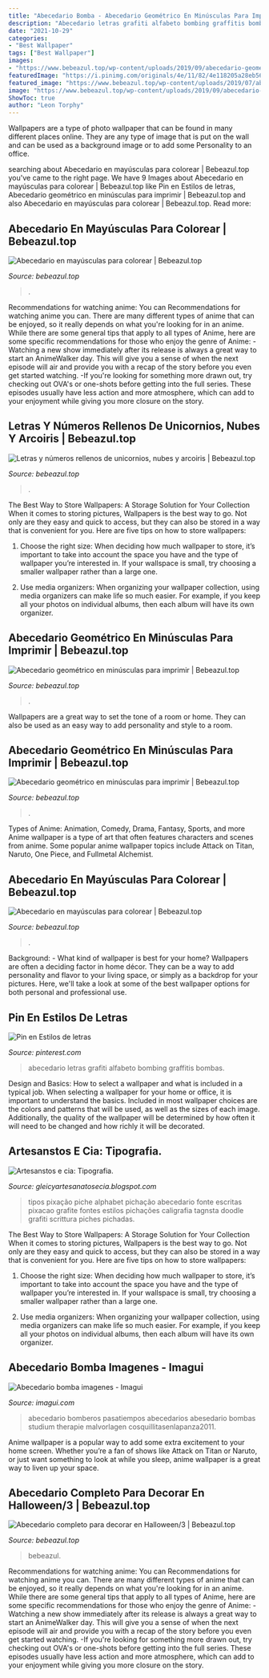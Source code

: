 ```yaml
---
title: "Abecedario Bomba - Abecedario Geométrico En Minúsculas Para Imprimir"
description: "Abecedario letras grafiti alfabeto bombing graffitis bombas"
date: "2021-10-29"
categories:
- "Best Wallpaper"
tags: ["Best Wallpaper"]
images:
- "https://www.bebeazul.top/wp-content/uploads/2019/09/abecedario-geometricos-en-minusculas-para-imprimir-Bebeazul.top-8.jpg"
featuredImage: "https://i.pinimg.com/originals/4e/11/82/4e118205a28eb56fb6dd89e183509378.jpg"
featured_image: "https://www.bebeazul.top/wp-content/uploads/2019/07/abecedario-en-mayusculas-para-colorear-Bebeazul.top-11.jpg"
image: "https://www.bebeazul.top/wp-content/uploads/2019/09/abecedario-para-decorar-en-halloween-Bebeazul.top-14-768x949.png"
ShowToc: true
author: "Leon Torphy"
---
```





Wallpapers are a type of photo wallpaper that can be found in many different places online. They are any type of image that is put on the wall and can be used as a background image or to add some Personality to an office.

	

		
searching about Abecedario en mayúsculas para colorear | Bebeazul.top you've came to the right page. We have 9 Images about Abecedario en mayúsculas para colorear | Bebeazul.top like Pin en Estilos de letras, Abecedario geométrico en minúsculas para imprimir | Bebeazul.top and also Abecedario en mayúsculas para colorear | Bebeazul.top. Read more:
		
    
## Abecedario En Mayúsculas Para Colorear | Bebeazul.top

<img loading=lazy src="https://www.bebeazul.top/wp-content/uploads/2019/07/abecedario-en-mayusculas-para-colorear-Bebeazul.top-11.jpg" onerror="this.onerror=null;this.src='https://tse2.mm.bing.net/th?id=OIP.KWSte_gULzQB8yxeR-9nMgHaKd&amp;pid=15.1';" alt="Abecedario en mayúsculas para colorear | Bebeazul.top">

_Source: bebeazul.top_

>. 

	

Recommendations for watching anime: You can
Recommendations for watching anime you can. There are many different types of anime that can be enjoyed, so it really depends on what you're looking for in an anime. While there are some general tips that apply to all types of Anime, here are some specific recommendations for those who enjoy the genre of Anime: 
-Watching a new show immediately after its release is always a great way to start an AnimeWalker day. This will give you a sense of when the next episode will air and provide you with a recap of the story before you even get started watching. 
-If you're looking for something more drawn out, try checking out OVA's or one-shots before getting into the full series. These episodes usually have less action and more atmosphere, which can add to your enjoyment while giving you more closure on the story.

    
## Letras Y Números Rellenos De Unicornios, Nubes Y Arcoiris | Bebeazul.top

<img loading=lazy src="https://www.bebeazul.top/wp-content/uploads/2019/08/Abecedario-de-unicornios-y-arcoiris-Bebeazul.top-19.png" onerror="this.onerror=null;this.src='https://tse1.mm.bing.net/th?id=OIP.voQr89ejj0iMby7Ks32m9QHaHR&amp;pid=15.1';" alt="Letras y números rellenos de unicornios, nubes y arcoiris | Bebeazul.top">

_Source: bebeazul.top_

>. 

	

The Best Way to Store Wallpapers: A Storage Solution for Your Collection
When it comes to storing pictures, Wallpapers is the best way to go. Not only are they easy and quick to access, but they can also be stored in a way that is convenient for you. Here are five tips on how to store wallpapers:
1) Choose the right size: When deciding how much wallpaper to store, it’s important to take into account the space you have and the type of wallpaper you’re interested in. If your wallspace is small, try choosing a smaller wallpaper rather than a large one.

2) Use media organizers: When organizing your wallpaper collection, using media organizers can make life so much easier. For example, if you keep all your photos on individual albums, then each album will have its own organizer.

    
## Abecedario Geométrico En Minúsculas Para Imprimir | Bebeazul.top

<img loading=lazy src="https://www.bebeazul.top/wp-content/uploads/2019/09/abecedario-geometricos-en-minusculas-para-imprimir-Bebeazul.top-10.jpg" onerror="this.onerror=null;this.src='https://tse2.mm.bing.net/th?id=OIP.dbdJ35eUH-xvMxDMDCgmbgAAAA&amp;pid=15.1';" alt="Abecedario geométrico en minúsculas para imprimir | Bebeazul.top">

_Source: bebeazul.top_

>. 

	

Wallpapers are a great way to set the tone of a room or home. They can also be used as an easy way to add personality and style to a room.

    
## Abecedario Geométrico En Minúsculas Para Imprimir | Bebeazul.top

<img loading=lazy src="https://www.bebeazul.top/wp-content/uploads/2019/09/abecedario-geometricos-en-minusculas-para-imprimir-Bebeazul.top-8.jpg" onerror="this.onerror=null;this.src='https://tse3.mm.bing.net/th?id=OIP.s3aAQVd8JSfOoW4Ya_0JqQHaKx&amp;pid=15.1';" alt="Abecedario geométrico en minúsculas para imprimir | Bebeazul.top">

_Source: bebeazul.top_

>. 

	

Types of Anime: Animation, Comedy, Drama, Fantasy, Sports, and more
Anime wallpaper is a type of art that often features characters and scenes from anime. Some popular anime wallpaper topics include Attack on Titan, Naruto, One Piece, and Fullmetal Alchemist.

    
## Abecedario En Mayúsculas Para Colorear | Bebeazul.top

<img loading=lazy src="https://www.bebeazul.top/wp-content/uploads/2019/07/abecedario-en-mayusculas-para-colorear-Bebeazul.top-9.jpg" onerror="this.onerror=null;this.src='https://tse3.mm.bing.net/th?id=OIP.I6vW4HOhTsG9Aih2H2BezwHaKd&amp;pid=15.1';" alt="Abecedario en mayúsculas para colorear | Bebeazul.top">

_Source: bebeazul.top_

>. 

	

Background: - What kind of wallpaper is best for your home?
Wallpapers are often a deciding factor in home décor. They can be a way to add personality and flavor to your living space, or simply as a backdrop for your pictures. Here, we'll take a look at some of the best wallpaper options for both personal and professional use.

    
## Pin En Estilos De Letras

<img loading=lazy src="https://i.pinimg.com/originals/4e/11/82/4e118205a28eb56fb6dd89e183509378.jpg" onerror="this.onerror=null;this.src='https://tse3.mm.bing.net/th?id=OIP.IiD3DRKksWyZbhw1hVcXiQHaJG&amp;pid=15.1';" alt="Pin en Estilos de letras">

_Source: pinterest.com_

>abecedario letras grafiti alfabeto bombing graffitis bombas. 

	

Design and Basics: How to select a wallpaper and what is included in a typical job.
When selecting a wallpaper for your home or office, it is important to understand the basics. Included in most wallpaper choices are the colors and patterns that will be used, as well as the sizes of each image. Additionally, the quality of the wallpaper will be determined by how often it will need to be changed and how richly it will be decorated.

    
## Artesanstos E Cia: Tipografia.

<img loading=lazy src="http://3.bp.blogspot.com/-fCwF0dMOhLU/UYQlm-ULTtI/AAAAAAAABTQ/BEu3sJza-9k/s1600/tipografia01.jpg" onerror="this.onerror=null;this.src='https://tse3.mm.bing.net/th?id=OIP.bTxKRREhEviNu88FSJFDNgHaJ4&amp;pid=15.1';" alt="Artesanstos e cia: Tipografia.">

_Source: gleicyartesanatosecia.blogspot.com_

>tipos pixação piche alphabet pichação abecedario fonte escritas pixacao grafite fontes estilos pichações caligrafia tagnsta doodle grafiti scrittura piches pichadas. 

	

The Best Way to Store Wallpapers: A Storage Solution for Your Collection
When it comes to storing pictures, Wallpapers is the best way to go. Not only are they easy and quick to access, but they can also be stored in a way that is convenient for you. Here are five tips on how to store wallpapers:
1) Choose the right size: When deciding how much wallpaper to store, it’s important to take into account the space you have and the type of wallpaper you’re interested in. If your wallspace is small, try choosing a smaller wallpaper rather than a large one.

2) Use media organizers: When organizing your wallpaper collection, using media organizers can make life so much easier. For example, if you keep all your photos on individual albums, then each album will have its own organizer.

    
## Abecedario Bomba Imagenes - Imagui

<img loading=lazy src="http://lh6.ggpht.com/-V7ZKFd4rgjY/TBbifog5rEI/AAAAAAAALPk/AqPsfrnOtkg/bomba%25252525201%2525252520al%252525252019.jpg%253Fimgmax%253D640" onerror="this.onerror=null;this.src='https://tse2.mm.bing.net/th?id=OIP.fp42F10zRu5rwtl7XSSHJwHaIY&amp;pid=15.1';" alt="Abecedario bomba imagenes - Imagui">

_Source: imagui.com_

>abecedario bomberos pasatiempos abecedarios abesedario bombas studium therapie malvorlagen cosquillitasenlapanza2011. 

	

Anime wallpaper is a popular way to add some extra excitement to your home screen. Whether you’re a fan of shows like Attack on Titan or Naruto, or just want something to look at while you sleep, anime wallpaper is a great way to liven up your space.

    
## Abecedario Completo Para Decorar En Halloween/3 | Bebeazul.top

<img loading=lazy src="https://www.bebeazul.top/wp-content/uploads/2019/09/abecedario-para-decorar-en-halloween-Bebeazul.top-14-768x949.png" onerror="this.onerror=null;this.src='https://tse1.mm.bing.net/th?id=OIP.-NqsXjMj1ZRIy_c-YfZWRAHaJJ&amp;pid=15.1';" alt="Abecedario completo para decorar en Halloween/3 | Bebeazul.top">

_Source: bebeazul.top_

>bebeazul. 

	

Recommendations for watching anime: You can
Recommendations for watching anime you can. There are many different types of anime that can be enjoyed, so it really depends on what you're looking for in an anime. While there are some general tips that apply to all types of Anime, here are some specific recommendations for those who enjoy the genre of Anime: 
-Watching a new show immediately after its release is always a great way to start an AnimeWalker day. This will give you a sense of when the next episode will air and provide you with a recap of the story before you even get started watching. 
-If you're looking for something more drawn out, try checking out OVA's or one-shots before getting into the full series. These episodes usually have less action and more atmosphere, which can add to your enjoyment while giving you more closure on the story.

